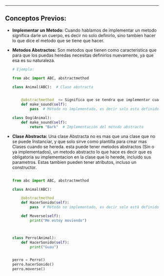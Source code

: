 
---
## Conceptos Previos:

- **Implementar un Metodo:** Cuando hablamos de implementar un metodo significa darle un cuerpo, es decir no solo definirlo, sino tambien hacer lo que dice el metodo que se tiene que hacer. 

- **Metodos Abstractos:** Son metodos que tienen como caracteristica que para que los puedas heredas necesitas definirlos nuevamente, ya que esa es su naturaleza. 

	```python
	# Ejemplo:

	from abc import ABC, abstractmethod
	
	class Animal(ABC):  # Clase abstracta


	    @abstractmethod  <= Significa que se tendra que implementar cuando se herede obligaroriamente
	    def make_sound(self):
	        pass  # Método no implementado, es decir solo esta definido
	
	class Dog(Animal):
	    def make_sound(self):
	        return "Bark"  # Implementación del método abstracto

	```

- **Clase Abstracta:** Una clase Abstracta no es mas que una clase que no se puede Instanciar, y que solo sirve como plantilla para crear mas Clases cuando se hereda. esta puede tener metodos abstractos (Sin o ya implementados), un metodo abstracto lo que hace es decir que es obligatoria su implementacion en la clase que lo herede, incluido sus parametros.  Estas tambien pueden tener atributos, incluso un constructor.


	```python

	from abc import ABC, abstractmethod

	class Animal(ABC):
	
	    @abstractmethod
	    def HacerSonido(self):
	        pass  # Método no implementado, es decir solo está definido
	
	    def Moverse(self):
	        print("Me estoy moviendo")
	
	
	
	class Perro(Animal):
	    def HacerSonido(self):
	        print("Guau")
	
	
	perro = Perro()
	perro.hacerSonido()  
	perro.moverse()      


	```
